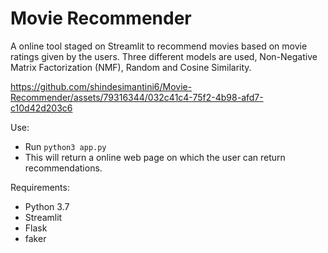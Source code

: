 # Movie Recommender

A online tool staged on Streamlit to recommend movies based on movie ratings given by the users. Three different models are used, Non-Negative Matrix Factorization (NMF), Random and Cosine Similarity. 

https://github.com/shindesimantini6/Movie-Recommender/assets/79316344/032c41c4-75f2-4b98-afd7-c10d42d203c6

Use:
- Run `python3 app.py`
- This will return a online web page on which the user can return recommendations.

Requirements:
- Python 3.7
- Streamlit
- Flask
- faker
